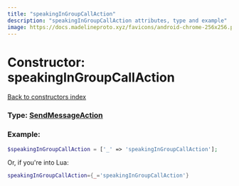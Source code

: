 ```yaml
---
title: "speakingInGroupCallAction"
description: "speakingInGroupCallAction attributes, type and example"
image: https://docs.madelineproto.xyz/favicons/android-chrome-256x256.png
---
```

# Constructor: speakingInGroupCallAction  
[Back to constructors index](index.md)






### Type: [SendMessageAction](../types/SendMessageAction.md)


### Example:

```php
$speakingInGroupCallAction = ['_' => 'speakingInGroupCallAction'];
```  


Or, if you're into Lua:

```lua
speakingInGroupCallAction={_='speakingInGroupCallAction'}

```



